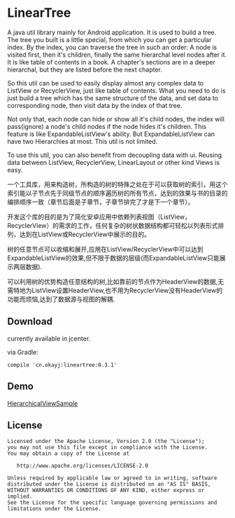 # LinearTree
A java util library mainly for Android application. 
It is used to build a tree. The tree you built is a little special, from which you can get a particular index. 
By the index, you can traverse the tree in such an order: A node is visited first, then it's children, finally the same hierarchal level nodes after it.
It is like table of contents in a book. A chapter's sections are in a deeper hierarchal, but they are listed before the next chapter.

So this util can be used to easily display almost any complex data to ListView or RecyclerView, just like table of contents. What you need to do is just build a tree which has the same structure of the data, and set data to corresponding node, then visit data by the index of that tree. 

Not only that, each node can hide or show all it's child nodes, the index will pass(ignore) a node's child nodes if the node hides it's children. This feature is like ExpandableListView's ability. But ExpandableListView can have two Hierarchies at most. This util is not limited.

To use this util, you can also benefit from decoupling data with ui. Reusing data between ListView, RecyclerView, LinearLayout or other kind Views is easy.


一个工具库，用来构造树，所构造的树的特殊之处在于可以获取树的索引，用这个索引能以子节点先于同级节点的顺序遍历树的所有节点，达到的效果与书的目录的编排顺序一致（章节后面是子章节，子章节排完了才是下一个章节）。

开发这个库的目的是为了简化安卓应用中依赖列表视图（ListView，RecyclerView）的需求的工作，任何复杂的树状数据结构都可轻松以列表形式排列，达到在ListView或RecyclerView中展示的目的。

树的任意节点可以收缩和展开,应用在ListView/RecyclerView中可以达到ExpandableListView的效果,但不限于数据的层级(而ExpandableListView只能展示两层数据).

可以利用树的优势构造任意结构的树,比如靠前的节点作为HeaderView的数据,无需特地为ListView设置HeaderView,也不用为RecyclerView没有HeaderView的功能而烦恼,达到了数据源与视图的解耦.

## Download
currently available in jcenter.

via Gradle:

    compile 'cn.okayj:lineartree:0.3.1'

## Demo
[HierarchicalViewSample][1]

## License
    Licensed under the Apache License, Version 2.0 (the "License");
    you may not use this file except in compliance with the License.
    You may obtain a copy of the License at

       http://www.apache.org/licenses/LICENSE-2.0

    Unless required by applicable law or agreed to in writing, software
    distributed under the License is distributed on an "AS IS" BASIS,
    WITHOUT WARRANTIES OR CONDITIONS OF ANY KIND, either express or implied.
    See the License for the specific language governing permissions and
    limitations under the License.
    
[1]: https://github.com/jack-cook/HierarchicalViewSample